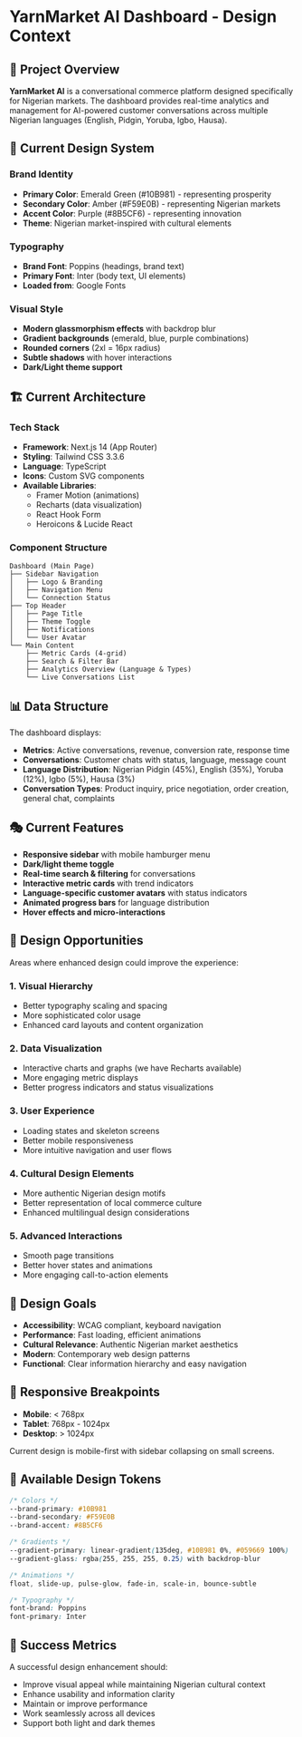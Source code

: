# YarnMarket AI Dashboard - Design Context

## 🎯 Project Overview
**YarnMarket AI** is a conversational commerce platform designed specifically for Nigerian markets. The dashboard provides real-time analytics and management for AI-powered customer conversations across multiple Nigerian languages (English, Pidgin, Yoruba, Igbo, Hausa).

## 🎨 Current Design System

### Brand Identity
- **Primary Color**: Emerald Green (#10B981) - representing prosperity
- **Secondary Color**: Amber (#F59E0B) - representing Nigerian markets
- **Accent Color**: Purple (#8B5CF6) - representing innovation
- **Theme**: Nigerian market-inspired with cultural elements

### Typography
- **Brand Font**: Poppins (headings, brand text)
- **Primary Font**: Inter (body text, UI elements)
- **Loaded from**: Google Fonts

### Visual Style
- **Modern glassmorphism effects** with backdrop blur
- **Gradient backgrounds** (emerald, blue, purple combinations)
- **Rounded corners** (2xl = 16px radius)
- **Subtle shadows** with hover interactions
- **Dark/Light theme support**

## 🏗️ Current Architecture

### Tech Stack
- **Framework**: Next.js 14 (App Router)
- **Styling**: Tailwind CSS 3.3.6
- **Language**: TypeScript
- **Icons**: Custom SVG components
- **Available Libraries**: 
  - Framer Motion (animations)
  - Recharts (data visualization)
  - React Hook Form
  - Heroicons & Lucide React

### Component Structure
```
Dashboard (Main Page)
├── Sidebar Navigation
│   ├── Logo & Branding
│   ├── Navigation Menu
│   └── Connection Status
├── Top Header
│   ├── Page Title
│   ├── Theme Toggle
│   ├── Notifications
│   └── User Avatar
└── Main Content
    ├── Metric Cards (4-grid)
    ├── Search & Filter Bar
    ├── Analytics Overview (Language & Types)
    └── Live Conversations List
```

## 📊 Data Structure
The dashboard displays:
- **Metrics**: Active conversations, revenue, conversion rate, response time
- **Conversations**: Customer chats with status, language, message count
- **Language Distribution**: Nigerian Pidgin (45%), English (35%), Yoruba (12%), Igbo (5%), Hausa (3%)
- **Conversation Types**: Product inquiry, price negotiation, order creation, general chat, complaints

## 🎭 Current Features
- **Responsive sidebar** with mobile hamburger menu
- **Dark/light theme toggle**
- **Real-time search & filtering** for conversations
- **Interactive metric cards** with trend indicators
- **Language-specific customer avatars** with status indicators
- **Animated progress bars** for language distribution
- **Hover effects and micro-interactions**

## 🎨 Design Opportunities
Areas where enhanced design could improve the experience:

### 1. Visual Hierarchy
- Better typography scaling and spacing
- More sophisticated color usage
- Enhanced card layouts and content organization

### 2. Data Visualization
- Interactive charts and graphs (we have Recharts available)
- More engaging metric displays
- Better progress indicators and status visualizations

### 3. User Experience
- Loading states and skeleton screens
- Better mobile responsiveness
- More intuitive navigation and user flows

### 4. Cultural Design Elements
- More authentic Nigerian design motifs
- Better representation of local commerce culture
- Enhanced multilingual design considerations

### 5. Advanced Interactions
- Smooth page transitions
- Better hover states and animations
- More engaging call-to-action elements

## 🚀 Design Goals
- **Accessibility**: WCAG compliant, keyboard navigation
- **Performance**: Fast loading, efficient animations
- **Cultural Relevance**: Authentic Nigerian market aesthetics
- **Modern**: Contemporary web design patterns
- **Functional**: Clear information hierarchy and easy navigation

## 📱 Responsive Breakpoints
- **Mobile**: < 768px
- **Tablet**: 768px - 1024px  
- **Desktop**: > 1024px

Current design is mobile-first with sidebar collapsing on small screens.

## 🎨 Available Design Tokens
```css
/* Colors */
--brand-primary: #10B981
--brand-secondary: #F59E0B  
--brand-accent: #8B5CF6

/* Gradients */
--gradient-primary: linear-gradient(135deg, #10B981 0%, #059669 100%)
--gradient-glass: rgba(255, 255, 255, 0.25) with backdrop-blur

/* Animations */
float, slide-up, pulse-glow, fade-in, scale-in, bounce-subtle

/* Typography */
font-brand: Poppins
font-primary: Inter
```

## 🎯 Success Metrics
A successful design enhancement should:
- Improve visual appeal while maintaining Nigerian cultural context
- Enhance usability and information clarity
- Maintain or improve performance
- Work seamlessly across all devices
- Support both light and dark themes
